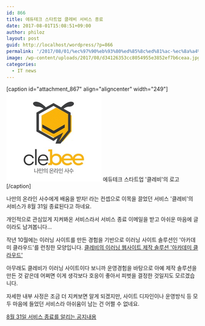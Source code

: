```yaml
---
id: 866
title: 에듀테크 스타트업 클레비 서비스 종료
date: 2017-08-01T15:08:51+09:00
author: philoz
layout: post
guid: http://localhost/wordpress/?p=866
permalink: '/2017/08/01/%ec%97%90%eb%93%80%ed%85%8c%ed%81%ac-%ec%8a%a4%ed%83%80%ed%8a%b8%ec%97%85-%ed%81%b4%eb%a0%88%eb%b9%84-%ec%84%9c%eb%b9%84%ec%8a%a4-%ec%a2%85%eb%a3%8c/'
image: /wp-content/uploads/2017/08/d34126353cc8054955e3852ef7b6ceaa.jpg
categories:
  - IT news
---
```

[caption id="attachment_867" align="aligncenter" width="249"]<img class="size-full wp-image-867" src="/assets/wp-content/uploads/2017/08/d34126353cc8054955e3852ef7b6ceaa.jpg" alt="" width="249" height="234"> 에듀테크 스타트업 '클레비'의 로고[/caption]

나만의 온라인 사수에게 배움을 받자! 라는 컨셉으로 이목을 끌었던 서비스 '클레비'의 서비스가 8월 31일 종료된다고 하네요.

개인적으로 관심있게 지켜봐온 서비스라서 서비스 종료 이메일을 받고 아쉬운 마음에 글이라도 남겨봅니다...

<!--more-->

작년 10월에는 이러닝 사이트를 만든 경험을 기반으로 이러닝 사이트 솔루션인 '아카데미 클라우드'를 런칭한 모양입니다.
<a href="https://www.academy-cloud.net" target="_blank" rel="noopener">클레비의 이러닝 웹사이트 제작 솔루션 '아카데미 클라우드'</a>

아무래도 클레비가 이러닝 사이트이다 보니까 운영경험을 바탕으로 아예 제작 솔루션을 만든 것 같은데 어쩌면 이게 생각보다 호응이 좋아서 피벗을 결정한 것일지도 모르겠습니다.

자세한 내부 사정은 조금 더 지켜보면 알게 되겠지만, 사이트 디자인이나 운영방식 등 모두 마음에 들었던 서비스라 아쉬움이 남는 건 어쩔 수 없네요.

<a href="https://www.clebee.net/notices" target="_blank" rel="noopener">8월 31일 서비스 종료를 알리는 공지내용</a>